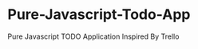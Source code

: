 Pure-Javascript-Todo-App
========================

Pure Javascript TODO Application Inspired By Trello
